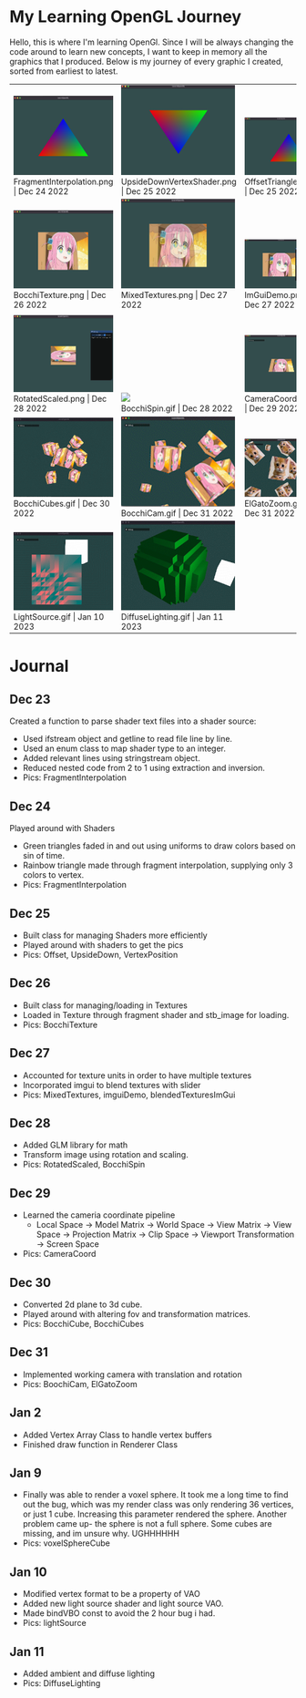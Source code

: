 # My Learning OpenGL Journey 
Hello, this is where I'm learning OpenGl.  Since I will be always changing the code around to learn new concepts, I want to keep in memory all the graphics that I produced.  Below is my journey of every graphic I created, sorted from earliest to latest. 
 <table><tr><tr>
            <td valign="bottom">
            <img src="./Memories/FragmentInterpolation.png" width="200"><br>
            FragmentInterpolation.png | Dec 24 2022
            </td>
            <td valign="bottom">
            <img src="./Memories/UpsideDownVertexShader.png" width="200"><br>
            UpsideDownVertexShader.png | Dec 25 2022
            </td>
            <td valign="bottom">
            <img src="./Memories/OffsetTriangle.png" width="200"><br>
            OffsetTriangle.png | Dec 25 2022
            </td>
            <td valign="bottom">
            <img src="./Memories/VertexPositionAsColor.png" width="200"><br>
            VertexPositionAsColor.png | Dec 25 2022
            </td></tr><tr>
            <td valign="bottom">
            <img src="./Memories/BocchiTexture.png" width="200"><br>
            BocchiTexture.png | Dec 26 2022
            </td>
            <td valign="bottom">
            <img src="./Memories/MixedTextures.png" width="200"><br>
            MixedTextures.png | Dec 27 2022
            </td>
            <td valign="bottom">
            <img src="./Memories/ImGuiDemo.png" width="200"><br>
            ImGuiDemo.png | Dec 27 2022
            </td>
            <td valign="bottom">
            <img src="./Memories/BlendedTexturesImGui.gif" width="200"><br>
            BlendedTexturesImGui.gif | Dec 27 2022
            </td></tr><tr>
            <td valign="bottom">
            <img src="./Memories/RotatedScaled.png" width="200"><br>
            RotatedScaled.png | Dec 28 2022
            </td>
            <td valign="bottom">
            <img src="./Memories/BocchiSpin.gif" width="200"><br>
            BocchiSpin.gif | Dec 28 2022
            </td>
            <td valign="bottom">
            <img src="./Memories/CameraCoords.png" width="200"><br>
            CameraCoords.png | Dec 29 2022
            </td>
            <td valign="bottom">
            <img src="./Memories/BocchiCube.gif" width="200"><br>
            BocchiCube.gif | Dec 30 2022
            </td></tr><tr>
            <td valign="bottom">
            <img src="./Memories/BocchiCubes.gif" width="200"><br>
            BocchiCubes.gif | Dec 30 2022
            </td>
            <td valign="bottom">
            <img src="./Memories/BocchiCam.gif" width="200"><br>
            BocchiCam.gif | Dec 31 2022
            </td>
            <td valign="bottom">
            <img src="./Memories/ElGatoZoom.gif" width="200"><br>
            ElGatoZoom.gif | Dec 31 2022
            </td>
            <td valign="bottom">
            <img src="./Memories/VoxelSphereCube.gif" width="200"><br>
            VoxelSphereCube.gif | Jan 09 2023
            </td></tr><tr>
            <td valign="bottom">
            <img src="./Memories/LightSource.gif" width="200"><br>
            LightSource.gif | Jan 10 2023
            </td>
            <td valign="bottom">
            <img src="./Memories/DiffuseLighting.gif" width="200"><br>
            DiffuseLighting.gif | Jan 11 2023
            </td></tr></table>

# Journal

## Dec 23
Created a function to parse shader text files into a shader source:
* Used ifstream object and getline to read file line by line.
* Used an enum class to map shader type to an integer.
* Added relevant lines using stringstream object.
* Reduced nested code from 2 to 1 using extraction and inversion.
* Pics: FragmentInterpolation

## Dec 24
Played around with Shaders
* Green triangles faded in and out using uniforms to draw colors based on sin of time.
* Rainbow triangle made through fragment interpolation, supplying only 3 colors to vertex.
* Pics: FragmentInterpolation

## Dec 25
* Built class for managing Shaders more efficiently
* Played around with shaders to get the pics
* Pics: Offset, UpsideDown, VertexPosition

## Dec 26
* Built class for managing/loading in Textures
* Loaded in Texture through fragment shader and stb_image for loading.
* Pics: BocchiTexture

## Dec 27
* Accounted for texture units in order to have multiple textures
* Incorporated imgui to blend textures with slider
* Pics: MixedTextures, imguiDemo, blendedTexturesImGui

## Dec 28
* Added GLM library for math
* Transform image using rotation and scaling.
* Pics: RotatedScaled, BocchiSpin

## Dec 29
* Learned the cameria coordinate pipeline
  * Local Space -> Model Matrix -> World Space -> View Matrix -> View Space -> Projection Matrix -> Clip Space -> Viewport Transformation -> Screen Space
* Pics: CameraCoord
  
## Dec 30
* Converted 2d plane to 3d cube.
* Played around with altering fov and transformation matrices.
* Pics: BocchiCube, BocchiCubes

## Dec 31
* Implemented working camera with translation and rotation
* Pics: BoochiCam, ElGatoZoom

## Jan 2
* Added Vertex Array Class to handle vertex buffers
* Finished draw function in Renderer Class

## Jan 9
* Finally was able to render a voxel sphere.  It took me a long time to find out the bug, which was my render class was only rendering 36 vertices, or just 1 cube.  Increasing this parameter rendered the sphere.  Another problem came up- the sphere is not a full sphere.  Some cubes are missing, and im unsure why.  UGHHHHHH
* Pics: voxelSphereCube

## Jan 10
* Modified vertex format to be a property of VAO
* Added new light source shader and light source VAO.
* Made bindVBO const to avoid the 2 hour bug i had.
* Pics: lightSource

## Jan 11
* Added ambient and diffuse lighting
* Pics: DiffuseLighting